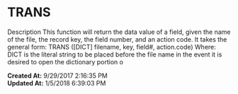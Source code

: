 # TRANS

Description This function will return the data value of a field, given the name of the file, the record key, the field number, and an action code. It takes the general form: TRANS ([DICT] filename, key, field#, action.code) Where: DICT is the literal string to be placed before the file name in the event it is desired to open the dictionary portion o  

**Created At:** 9/29/2017 2:16:35 PM  
**Updated At:** 1/5/2018 6:39:03 PM  

